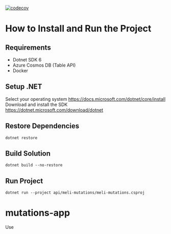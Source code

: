 [![codecov](https://codecov.io/gh/Rolandogarciam/mutations-app/branch/main/graph/badge.svg?token=6G51TC57VJ)](https://codecov.io/gh/Rolandogarciam/mutations-app)

# How to Install and Run the Project
## Requirements 
  - Dotnet SDK 6
  - Azure Cosmos DB (Table API)
  - Docker

## Setup .NET
Select your operating system  https://docs.microsoft.com/dotnet/core/install
Download and install the SDK https://dotnet.microsoft.com/download/dotnet

## Restore Dependencies
`dotnet restore`

## Build Solution
`dotnet build --no-restore`

## Run Project
`dotnet run --project api/meli-mutations/meli-mutations.csproj`

# mutations-app
Use 
